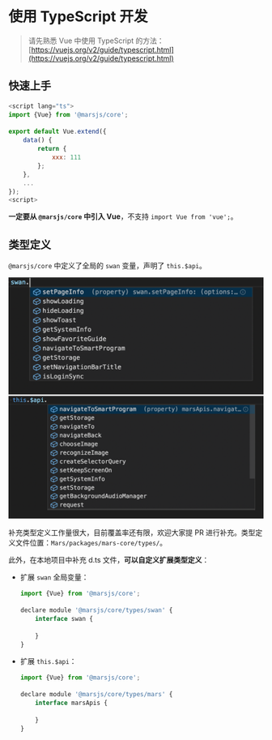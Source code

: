 # 使用 TypeScript 开发

> 请先熟悉 Vue 中使用 TypeScript 的方法：[https://vuejs.org/v2/guide/typescript.html](https://vuejs.org/v2/guide/typescript.html)

## 快速上手

```javascript
<script lang="ts">
import {Vue} from '@marsjs/core';

export default Vue.extend({
    data() {
        return {
            xxx: 111
        };
    },
    ...
});
<script>
```

**一定要从 `@marsjs/core` 中引入 Vue**，不支持 `import Vue from 'vue';`。

## 类型定义

`@marsjs/core` 中定义了全局的 `swan` 变量，声明了 `this.$api`。

![](../assets/swan-definition.png)
![](../assets/api-definition.png)

补充类型定义工作量很大，目前覆盖率还有限，欢迎大家提 PR 进行补充。类型定义文件位置：`Mars/packages/mars-core/types/`。

此外，在本地项目中补充 d.ts 文件，**可以自定义扩展类型定义**：

- 扩展 `swan` 全局变量：

    ```javascript
    import {Vue} from '@marsjs/core';

    declare module '@marsjs/core/types/swan' {
        interface swan {
            
        }
    }
    ```

- 扩展 `this.$api`：

    ```javascript
    import {Vue} from '@marsjs/core';

    declare module '@marsjs/core/types/mars' {
        interface marsApis {

        }
    }
    ```